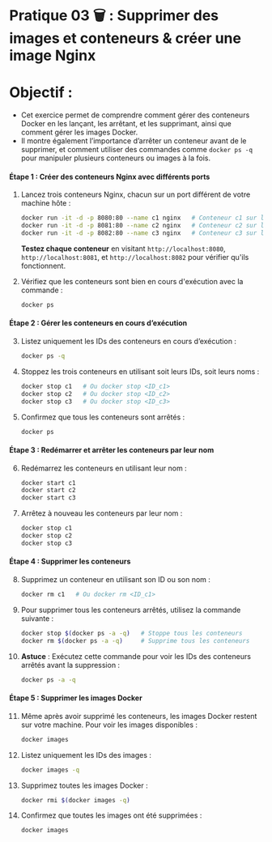# Pratique 03 🗑️ : Supprimer des images et conteneurs & créer une image Nginx


# **Objectif** :
- Cet exercice permet de comprendre comment gérer des conteneurs Docker en les lançant, les arrêtant, et les supprimant, ainsi que comment gérer les images Docker. 
- Il montre également l’importance d’arrêter un conteneur avant de le supprimer, et comment utiliser des commandes comme `docker ps -q` pour manipuler plusieurs conteneurs ou images à la fois.

#### Étape 1 : Créer des conteneurs Nginx avec différents ports
1. Lancez trois conteneurs Nginx, chacun sur un port différent de votre machine hôte :
   ```bash
   docker run -it -d -p 8080:80 --name c1 nginx   # Conteneur c1 sur le port 8080
   docker run -it -d -p 8081:80 --name c2 nginx   # Conteneur c2 sur le port 8081
   docker run -it -d -p 8082:80 --name c3 nginx   # Conteneur c3 sur le port 8082
   ```
   **Testez chaque conteneur** en visitant `http://localhost:8080`, `http://localhost:8081`, et `http://localhost:8082` pour vérifier qu'ils fonctionnent.

2. Vérifiez que les conteneurs sont bien en cours d'exécution avec la commande :
   ```bash
   docker ps
   ```

#### Étape 2 : Gérer les conteneurs en cours d’exécution

3. Listez uniquement les IDs des conteneurs en cours d’exécution :
   ```bash
   docker ps -q
   ```

4. Stoppez les trois conteneurs en utilisant soit leurs IDs, soit leurs noms :
   ```bash
   docker stop c1   # Ou docker stop <ID_c1>
   docker stop c2   # Ou docker stop <ID_c2>
   docker stop c3   # Ou docker stop <ID_c3>
   ```

5. Confirmez que tous les conteneurs sont arrêtés :
   ```bash
   docker ps
   ```

#### Étape 3 : Redémarrer et arrêter les conteneurs par leur nom

6. Redémarrez les conteneurs en utilisant leur nom :
   ```bash
   docker start c1
   docker start c2
   docker start c3
   ```

7. Arrêtez à nouveau les conteneurs par leur nom :
   ```bash
   docker stop c1
   docker stop c2
   docker stop c3
   ```

#### Étape 4 : Supprimer les conteneurs

8. Supprimez un conteneur en utilisant son ID ou son nom :
   ```bash
   docker rm c1   # Ou docker rm <ID_c1>
   ```

9. Pour supprimer tous les conteneurs arrêtés, utilisez la commande suivante :
   ```bash
   docker stop $(docker ps -a -q)   # Stoppe tous les conteneurs
   docker rm $(docker ps -a -q)     # Supprime tous les conteneurs
   ```

10. **Astuce** : Exécutez cette commande pour voir les IDs des conteneurs arrêtés avant la suppression :
    ```bash
    docker ps -a -q
    ```

#### Étape 5 : Supprimer les images Docker

11. Même après avoir supprimé les conteneurs, les images Docker restent sur votre machine. Pour voir les images disponibles :
    ```bash
    docker images
    ```

12. Listez uniquement les IDs des images :
    ```bash
    docker images -q
    ```

13. Supprimez toutes les images Docker :
    ```bash
    docker rmi $(docker images -q)
    ```

14. Confirmez que toutes les images ont été supprimées :
    ```bash
    docker images
    ```




